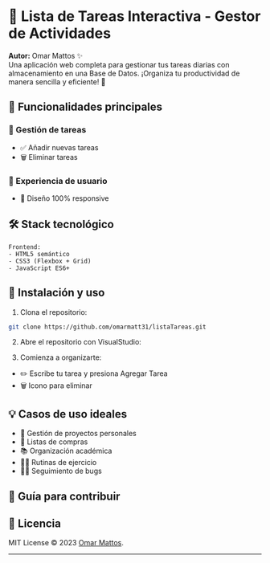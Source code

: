 # 📝 Lista de Tareas Interactiva - Gestor de Actividades

**Autor:** Omar Mattos ✨  
Una aplicación web completa para gestionar tus tareas diarias con almacenamiento en una Base de Datos. ¡Organiza tu productividad de manera sencilla y eficiente! 🚀

## 🌟 Funcionalidades principales

### 📌 Gestión de tareas
- ✅ Añadir nuevas tareas
- 🗑️ Eliminar tareas

### 🎨 Experiencia de usuario
- 📱 Diseño 100% responsive


## 🛠️ Stack tecnológico

```plaintext
Frontend:
- HTML5 semántico
- CSS3 (Flexbox + Grid)
- JavaScript ES6+
```

## 🚀 Instalación y uso

1. Clona el repositorio:
```bash
git clone https://github.com/omarmatt31/listaTareas.git
```

2. Abre el repositorio con VisualStudio:


3. Comienza a organizarte:
- ✏️ Escribe tu tarea y presiona Agregar Tarea
- 🗑️ Icono para eliminar

## 💡 Casos de uso ideales

- 🏢 Gestión de proyectos personales
- 🛒 Listas de compras
- 📚 Organización académica
- 🏋️‍♂️ Rutinas de ejercicio
- 🧑‍💻 Seguimiento de bugs

## 🤝 Guía para contribuir

## 📜 Licencia

MIT License © 2023 [Omar Mattos](https://github.com/omarmatt31).  

---